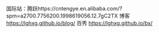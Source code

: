 国际站：腾跃https://cntengye.en.alibaba.com/?spm=a2700.7756200.1998619056.12.7gC2TX
博客
https://lghxg.github.io/blog/
百秀
https://lghxg.github.io/bx/

